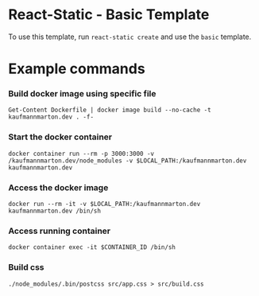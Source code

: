 # React-Static - Basic Template

To use this template, run `react-static create` and use the `basic` template.

# Example commands

### Build docker image using specific file
```
Get-Content Dockerfile | docker image build --no-cache -t kaufmannmarton.dev . -f-
```

### Start the docker container
```
docker container run --rm -p 3000:3000 -v /kaufmannmarton.dev/node_modules -v $LOCAL_PATH:/kaufmannmarton.dev kaufmannmarton.dev
```

### Access the docker image
```
docker run --rm -it -v $LOCAL_PATH:/kaufmannmarton.dev kaufmannmarton.dev /bin/sh
```

### Access running container
```
docker container exec -it $CONTAINER_ID /bin/sh
```

### Build css
```
./node_modules/.bin/postcss src/app.css > src/build.css
```
